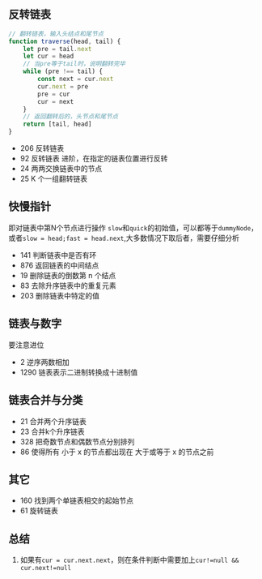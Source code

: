 ## 反转链表
```js
// 翻转链表，输入头结点和尾节点
function traverse(head, tail) {
    let pre = tail.next
    let cur = head
    // 当pre等于tail时，说明翻转完毕
    while (pre !== tail) {
        const next = cur.next
        cur.next = pre
        pre = cur
        cur = next
    }
    // 返回翻转后的，头节点和尾节点
    return [tail, head]
}
```
* 206 反转链表
* 92 反转链表 进阶，在指定的链表位置进行反转
* 24 两两交换链表中的节点
* 25 K 个一组翻转链表

## 快慢指针
即对链表中第N个节点进行操作
`slow`和`quick`的初始值，可以都等于`dummyNode`，或者`slow = head;fast = head.next`,大多数情况下取后者，需要仔细分析
* 141 判断链表中是否有环
* 876 返回链表的中间结点
* 19 删除链表的倒数第 n 个结点
* 83 去除升序链表中的重复元素
* 203 删除链表中特定的值

## 链表与数字
要注意进位
* 2 逆序两数相加
* 1290 链表表示二进制转换成十进制值

## 链表合并与分类
* 21 合并两个升序链表
* 23 合并k个升序链表
* 328 把奇数节点和偶数节点分别排列
* 86 使得所有 小于 x 的节点都出现在 大于或等于 x 的节点之前

## 其它
* 160 找到两个单链表相交的起始节点
* 61 旋转链表

## 总结
1. 如果有`cur = cur.next.next`，则在条件判断中需要加上`cur!=null && cur.next!=null`
